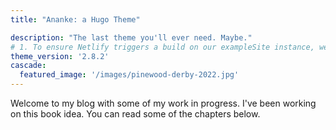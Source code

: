 ```yaml
---
title: "Ananke: a Hugo Theme"

description: "The last theme you'll ever need. Maybe."
# 1. To ensure Netlify triggers a build on our exampleSite instance, we need to change a file in the exampleSite directory.
theme_version: '2.8.2'
cascade:
  featured_image: '/images/pinewood-derby-2022.jpg'
---
```

Welcome to my blog with some of my work in progress. I've been working on this book idea. You can read some of the chapters below.